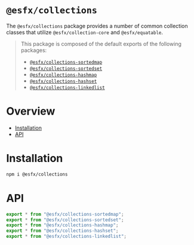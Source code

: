 # `@esfx/collections`

The `@esfx/collections` package provides a number of common collection classes that utilize `@esfx/collection-core` and `@esfx/equatable`.

> This package is composed of the default exports of the following packages:
> - [`@esfx/collections-sortedmap`](../collections-sortedmap/README.md)
> - [`@esfx/collections-sortedset`](../collections-sortedset/README.md)
> - [`@esfx/collections-hashmap`](../collections-hashmap/README.md)
> - [`@esfx/collections-hashset`](../collections-hashset/README.md)
> - [`@esfx/collections-linkedlist`](../collections-linkedlist/README.md)

# Overview

* [Installation](#installation)
* [API](#api)

# Installation

```sh
npm i @esfx/collections
```

# API

```ts
export * from "@esfx/collections-sortedmap";
export * from "@esfx/collections-sortedset";
export * from "@esfx/collections-hashmap";
export * from "@esfx/collections-hashset";
export * from "@esfx/collections-linkedlist";
```
